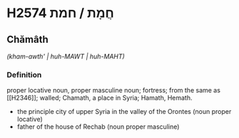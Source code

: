 # H2574 חֲמָת / חמת

## Chămâth

_(kham-awth' | huh-MAWT | huh-MAHT)_

### Definition

proper locative noun, proper masculine noun; fortress; from the same as [[H2346]]; walled; Chamath, a place in Syria; Hamath, Hemath.

- the principle city of upper Syria in the valley of the Orontes (noun proper locative)
- father of the house of Rechab (noun proper masculine)
